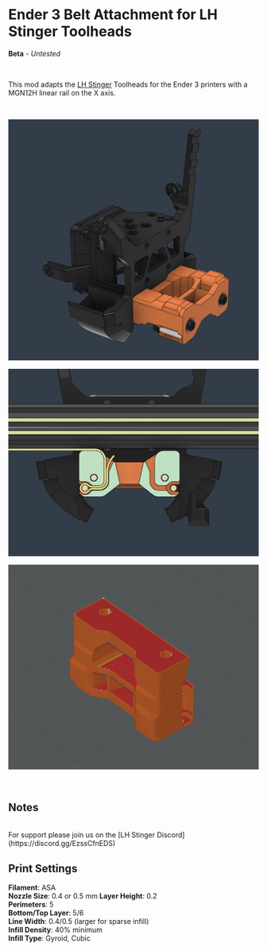 # Ender 3 Belt Attachment for LH Stinger Toolheads 

**Beta** - *Untested*

<br>

This mod adapts the [LH Stinger](https://github.com/lhndo/LH-Stinger) Toolheads for the Ender 3 printers with a MGN12H linear rail on the X axis. 

<br>

![](Images/xview.png)    

![](Images/xcut.png)    

![](Images/xslice.png)   

<br>

## Notes

<br>
For support please join us on the [LH Stinger Discord](https://discord.gg/EzssCfnEDS)

<br>

## Print Settings

**Filament**: ASA  
**Nozzle Size**: 0.4 or 0.5 mm 
**Layer Height**: 0.2  
**Perimeters**: 5  
**Bottom/Top Layer**: 5/6  
**Line Width**: 0.4/0.5 (larger for sparse infill)  
**Infill Density**: 40% minimum  
**Infill Type**: Gyroid, Cubic
